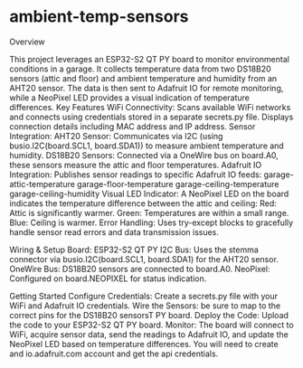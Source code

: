# ambient-temp-sensors
Overview

This project leverages an ESP32-S2 QT PY board to monitor environmental conditions in a garage. It collects temperature data from two DS18B20 sensors (attic and floor) and ambient temperature and humidity from an AHT20 sensor. The data is then sent to Adafruit IO for remote monitoring, while a NeoPixel LED provides a visual indication of temperature differences.
Key Features
    WiFi Connectivity:
        Scans available WiFi networks and connects using credentials stored in a separate secrets.py file.
        Displays connection details including MAC address and IP address.
    Sensor Integration:
        AHT20 Sensor: Communicates via I2C (using busio.I2C(board.SCL1, board.SDA1)) to measure ambient temperature and humidity.
        DS18B20 Sensors: Connected via a OneWire bus on board.A0, these sensors measure the attic and floor temperatures.
    Adafruit IO Integration:
        Publishes sensor readings to specific Adafruit IO feeds:
            garage-attic-temperature
            garage-floor-temperature
            garage-ceiling-temperature
            garage-ceiling-humidity
    Visual LED Indicator:
        A NeoPixel LED on the board indicates the temperature difference between the attic and ceiling:
            Red: Attic is significantly warmer.
            Green: Temperatures are within a small range.
            Blue: Ceiling is warmer.
    Error Handling:
        Uses try-except blocks to gracefully handle sensor read errors and data transmission issues.

Wiring & Setup
  Board: ESP32-S2 QT PY
    I2C Bus: Uses the stemma connector via busio.I2C(board.SCL1, board.SDA1) for the AHT20 sensor.
    OneWire Bus: DS18B20 sensors are connected to board.A0.
    NeoPixel: Configured on board.NEOPIXEL for status indication.

Getting Started
  Configure Credentials:
        Create a secrets.py file with your WiFi and Adafruit IO credentials.
    Wire the Sensors:
        be sure to map to the correct pins for the DS18B20 sensorsT PY board.
    Deploy the Code:
        Upload the code to your ESP32-S2 QT PY board.
    Monitor:
        The board will connect to WiFi, acquire sensor data, send the readings to Adafruit IO, and update the NeoPixel LED based on temperature differences.
        You will need to create and io.adafruit.com account and get the api credentials.

